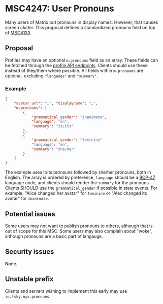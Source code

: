 # MSC4247: User Pronouns

Many users of Matrix put pronouns in display names. However, that causes screen
clutter. This proposal defines a standardized pronouns field on top of
[MSC4133](https://github.com/matrix-org/matrix-spec-proposals/pull/4133).

## Proposal

Profiles may have an optional `m.pronouns` field as an
array. These fields can be fetched through the
[profile API endpoints](https://spec.matrix.org/unstable/client-server-api/#profiles).
Clients should use these instead of they/them where possible. All fields
within `m.pronouns` are optional, excluding `"language"` and `"summary"`.

### Example

```json
{ 
    "avatar_url": "…", "displayname": "…",
    "m.pronouns": [
        {
            "grammatical_gender": "inanimate",
            "language": "en",
            "summary": "it/its"
        },
        {
            "grammatical_gender": "feminine"
            "language": "en",
            "summary": "she/her"
        }
    ]
}
```
The example uses it/its pronouns followed by she/her pronouns, both in English.
The array is ordered by preference, `language` should be a
[BCP-47](https://www.rfc-editor.org/rfc/bcp/bcp47.txt) language code, and
clients should render the `summary` for the pronouns. Clients SHOULD use the
`grammatical_gender` if possible in state events. For example, "Alice changed
her avatar" for `feminine` or "Alex changed its avatar" for `inanimate`.

## Potential issues

Some users may not want to publish pronouns to others, although that is out of
scope for this MSC. Some users may also complain about "woke", although
pronouns are a basic part of langauge.

## Security issues

None.

## Unstable prefix

Clients and servers wishing to implement this early may use
`io.fsky.nyx.pronouns`.

